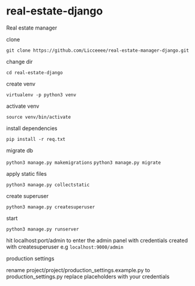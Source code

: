 # real-estate-django
Real estate manager

clone

```git clone https://github.com/Licceeee/real-estate-manager-django.git```

change dir

```cd real-estate-django```

create venv

```virtualenv -p python3 venv```

activate venv

```source venv/bin/activate```

install dependencies

```pip install -r req.txt```

migrate db

```python3 manage.py makemigrations```
```python3 manage.py migrate```


apply static files

```python3 manage.py collectstatic```

create superuser

```python3 manage.py createsuperuser```

start

```python3 manage.py runserver```

hit 
localhost:port/admin to enter the admin panel with credentials created 
with createsuperuser
e.g
```localhost:9000/admin```



production settings

rename project/project/production_settings.example.py to production_settings.py
replace placeholders with your credentials
